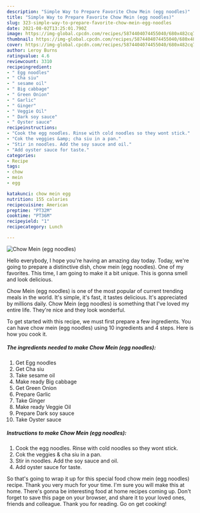 ```yaml
---
description: "Simple Way to Prepare Favorite Chow Mein (egg noodles)"
title: "Simple Way to Prepare Favorite Chow Mein (egg noodles)"
slug: 323-simple-way-to-prepare-favorite-chow-mein-egg-noodles
date: 2021-08-02T13:25:01.790Z
image: https://img-global.cpcdn.com/recipes/5874404074455040/680x482cq70/chow-mein-egg-noodles-recipe-main-photo.jpg
thumbnail: https://img-global.cpcdn.com/recipes/5874404074455040/680x482cq70/chow-mein-egg-noodles-recipe-main-photo.jpg
cover: https://img-global.cpcdn.com/recipes/5874404074455040/680x482cq70/chow-mein-egg-noodles-recipe-main-photo.jpg
author: Leroy Burns
ratingvalue: 4.6
reviewcount: 3310
recipeingredient:
- " Egg noodles"
- " Cha siu"
- " sesame oil"
- " Big cabbage"
- " Green Onion"
- " Garlic"
- " Ginger"
- " Veggie Oil"
- " Dark soy sauce"
- " Oyster sauce"
recipeinstructions:
- "Cook the egg noodles. Rinse with cold noodles so they wont stick."
- "Cok the veggies &amp; cha siu in a pan."
- "Stir in noodles. Add the soy sauce and oil."
- "Add oyster sauce for taste."
categories:
- Recipe
tags:
- chow
- mein
- egg

katakunci: chow mein egg 
nutrition: 155 calories
recipecuisine: American
preptime: "PT32M"
cooktime: "PT36M"
recipeyield: "1"
recipecategory: Lunch

---
```



![Chow Mein (egg noodles)](https://img-global.cpcdn.com/recipes/5874404074455040/680x482cq70/chow-mein-egg-noodles-recipe-main-photo.jpg)

Hello everybody, I hope you're having an amazing day today. Today, we're going to prepare a distinctive dish, chow mein (egg noodles). One of my favorites. This time, I am going to make it a bit unique. This is gonna smell and look delicious.



Chow Mein (egg noodles) is one of the most popular of current trending meals in the world. It's simple, it's fast, it tastes delicious. It's appreciated by millions daily. Chow Mein (egg noodles) is something that I've loved my entire life. They're nice and they look wonderful.


To get started with this recipe, we must first prepare a few ingredients. You can have chow mein (egg noodles) using 10 ingredients and 4 steps. Here is how you cook it.

<!--inarticleads1-->

##### The ingredients needed to make Chow Mein (egg noodles):

1. Get  Egg noodles
1. Get  Cha siu
1. Take  sesame oil
1. Make ready  Big cabbage
1. Get  Green Onion
1. Prepare  Garlic
1. Take  Ginger
1. Make ready  Veggie Oil
1. Prepare  Dark soy sauce
1. Take  Oyster sauce




<!--inarticleads2-->

##### Instructions to make Chow Mein (egg noodles):

1. Cook the egg noodles. Rinse with cold noodles so they wont stick.
1. Cok the veggies &amp; cha siu in a pan.
1. Stir in noodles. Add the soy sauce and oil.
1. Add oyster sauce for taste.




So that's going to wrap it up for this special food chow mein (egg noodles) recipe. Thank you very much for your time. I'm sure you will make this at home. There's gonna be interesting food at home recipes coming up. Don't forget to save this page on your browser, and share it to your loved ones, friends and colleague. Thank you for reading. Go on get cooking!
